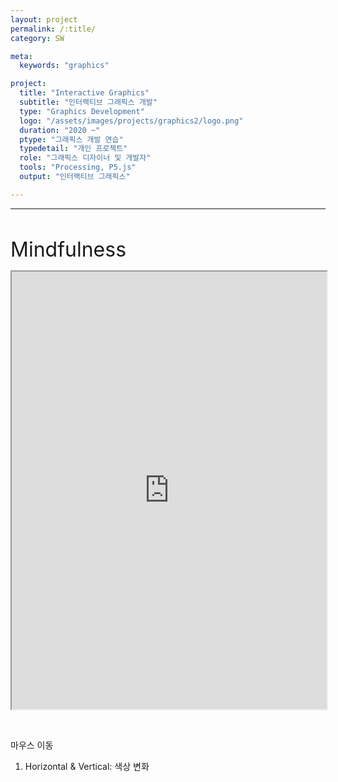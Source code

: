 ```yaml
---
layout: project
permalink: /:title/
category: SW

meta:
  keywords: "graphics"

project:
  title: "Interactive Graphics"
  subtitle: "인터랙티브 그래픽스 개발"
  type: "Graphics Development"
  logo: "/assets/images/projects/graphics2/logo.png"
  duration: "2020 ~"
  ptype: "그래픽스 개발 연습"
  typedetail: "개인 프로젝트"
  role: "그래픽스 디자이너 및 개발자"
  tools: "Processing, P5.js"
  output: "인터랙티브 그래픽스"

---
```

---
<br>

<font size="6em">Mindfulness</font>
<br>

<p align="center">
  <iframe src="https://editor.p5js.org/yihaanstar/embed/H2dQVuOUK" width="100%" height="700"></iframe>
</p>
<br>

마우스 이동
01. Horizontal & Vertical: 색상 변화
<br><br><br><br><br><br>
